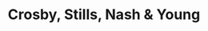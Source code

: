 ---
title: "Crosby, Stills, Nash & Young"
summary: "Crosby, Stills, Nash & Young was the name given to vocal folk rock supergroup **** when joined by Canadian singer-songwriter , who was an occasional fourth member."
image: "crosby-stills-nash-young.jpg"
---